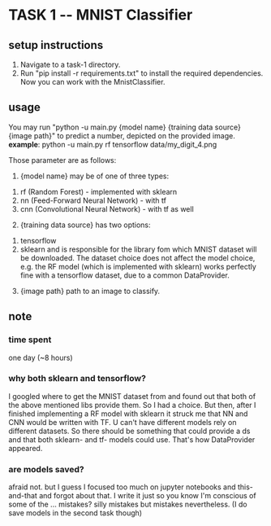 # TASK 1 -- MNIST Classifier

## setup instructions
1. Navigate to a task-1 directory.
2. Run "pip install -r requirements.txt" to install the required dependencies.
Now you can work with the MnistClassifier. 

## usage
You may run "python -u main.py {model name} {training data source} {image path}" to predict a number, depicted on the provided image.
**example**:
  python -u main.py rf tensorflow data/my_digit_4.png

Those parameter are as follows:
1. {model name} may be of one of three types: 
  1) rf (Random Forest) - implemented with sklearn
  2) nn (Feed-Forward Neural Network) - with tf
  3) cnn (Convolutional Neural Network) - with tf as well
2. {training data source} has two options:
  1) tensorflow
  2) sklearn
and is responsible for the library fom which MNIST dataset will be downloaded. The dataset choice does not affect the model choice, e.g. the RF model (which is implemented with sklearn) works perfectly fine with a tensorflow dataset, due to a common DataProvider. 
3. {image path} path to an image to classify.

## note
### time spent
  one day (~8 hours)
### why both sklearn and tensorflow?
  I googled where to get the MNIST dataset from and found out that both of the above mentioned libs provide them. So I had a choice. But then, after I finished implementing a RF model with sklearn it struck me that NN and CNN would be written with TF. U can't have different models rely on different datasets. So there should be something that could provide a ds and that both sklearn- and tf- models could use. That's how DataProvider appeared.
### are models saved?
  afraid not. but I guess I focused too much on jupyter notebooks and this-and-that and forgot about that. I write it just so you know I'm conscious of some of the ... mistakes? silly mistakes but mistakes nevertheless. (I do save models in the second task though)  